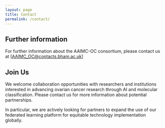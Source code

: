 ```yaml
---
layout: page
title: Contact
permalink: /contact/
---
```


## Further information

For further information about the AAIMC-OC consortium, please contact us at [AAIMC_OC@contacts.bham.ac.uk]

## Join Us

We welcome collaboration opportunities with researchers and institutions interested in advancing ovarian cancer research through AI and molecular classification. Please contact us for more information about potential partnerships.

In particular, we are actively looking for partners to expand the use of our federated learning platform for equitable technology implementation globally.
